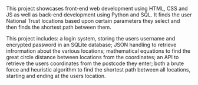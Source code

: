 This project showcases front-end web development using HTML, CSS and JS as well as back-end development using Python and SQL.
It finds the user National Trust locations based upon certain parameters they select and then finds the shortest path between them.

This project includes:
a login system, storing the users username and encrypted password in an SQLite database;
JSON handling to retrieve infrormation about the various locations;
mathematical equations to find the great circle distance between locations from the coordinates;
an API to retrieve the users coordinates from the postcode they enter;
both a brute force and heuristic algorithm to find the shortest path between all locations, starting and ending at the users location.
